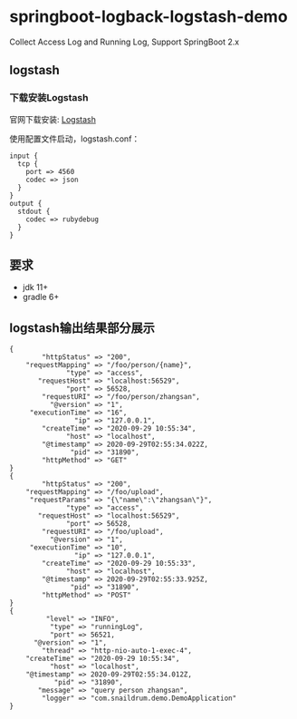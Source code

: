 # springboot-logback-logstash-demo
Collect Access Log and Running Log, Support SpringBoot 2.x

## logstash
### 下载安装Logstash
官网下载安装: [Logstash](https://www.elastic.co/guide/en/logstash/current/installing-logstash.html)

使用配置文件启动，logstash.conf：
```
input {
  tcp {
    port => 4560
    codec => json
  }
}
output {
  stdout {
    codec => rubydebug
  }
}

```

## 要求
- jdk 11+
- gradle 6+

## logstash输出结果部分展示

```
{
        "httpStatus" => "200",
    "requestMapping" => "/foo/person/{name}",
              "type" => "access",
       "requestHost" => "localhost:56529",
              "port" => 56528,
        "requestURI" => "/foo/person/zhangsan",
          "@version" => "1",
     "executionTime" => "16",
                "ip" => "127.0.0.1",
        "createTime" => "2020-09-29 10:55:34",
              "host" => "localhost",
        "@timestamp" => 2020-09-29T02:55:34.022Z,
               "pid" => "31890",
        "httpMethod" => "GET"
}
{
        "httpStatus" => "200",
    "requestMapping" => "/foo/upload",
     "requestParams" => "{\"name\":\"zhangsan\"}",
              "type" => "access",
       "requestHost" => "localhost:56529",
              "port" => 56528,
        "requestURI" => "/foo/upload",
          "@version" => "1",
     "executionTime" => "10",
                "ip" => "127.0.0.1",
        "createTime" => "2020-09-29 10:55:33",
              "host" => "localhost",
        "@timestamp" => 2020-09-29T02:55:33.925Z,
               "pid" => "31890",
        "httpMethod" => "POST"
}
{
         "level" => "INFO",
          "type" => "runningLog",
          "port" => 56521,
      "@version" => "1",
        "thread" => "http-nio-auto-1-exec-4",
    "createTime" => "2020-09-29 10:55:34",
          "host" => "localhost",
    "@timestamp" => 2020-09-29T02:55:34.012Z,
           "pid" => "31890",
       "message" => "query person zhangsan",
        "logger" => "com.snaildrum.demo.DemoApplication"
}


```



